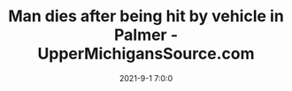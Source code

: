 ---
"title": "Man dies after being hit by vehicle in Palmer - UpperMichigansSource.com"
"date": "2021-9-1 7:0:0"
"feed_name": "GOOGLENEWSCONSTRUCTION"
"feed_website": "https://news.google.com/search?q=construction%2Bincident&hl=en-US&gl=US&ceid=US:en"
"feed_rss": "https://news.google.com/rss/search?q=construction%2Bincident&hl=en-US&gl=US&ceid=US:en"
"link": "https://www.uppermichiganssource.com/2021/09/01/man-dies-after-being-hit-by-vehicle-palmer/"
"file": "_posts/2021-1-1-fd1284645be649d1d3ea8cb65918c00d569e2979.md"
"accident": "1"
"drilling": "0"
"dead": ""
"injured": ""
---